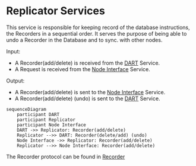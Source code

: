 # Replicator Services

This service is responsible for keeping record of the database instructions, the Recorders in a sequential order. It serves the purpose of being able to undo a Recorder in the Database and to sync. with other nodes.

Input:
  -  A Recorder(add/delete) is received from the [DART](/docs/architecture/DART.md) Service.
  -  A Request is received from the [Node Interface](/docs/architecture/NodeInterface.md) Service.

Output:
  -  A Recorder(add/delete) is sent to the [Node Interface](/docs/architecture/NodeInterface.md) Service.
  -  A Recorder(add/delete) (undo) is sent to the [DART](/docs/architecture/DART.md) Service.

```mermaid
sequenceDiagram
    participant DART 
    participant Replicator
    participant Node Interface
    DART ->> Replicator: Recorder(add/delete)
    Replicator -->> DART: Recorder(delete/add) (undo)
    Node Interface ->> Replicator: Recorder(add/delete)
    Replicator -->> Node Interface: Recorder(add/delete) 
```

The Recorder protocol can be found in [Recorder](/docs/protocols/dart/recorder)
